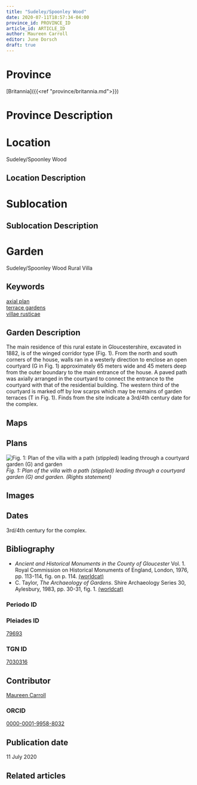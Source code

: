 ```yaml
---
title: "Sudeley/Spoonley Wood"
date: 2020-07-11T18:57:34-04:00
province_id: PROVINCE_ID
article_id: ARTICLE_ID
author: Maureen Carroll
editor: June Dorsch
draft: true
---
```


# Province

[Britannia]({{<ref "province/britannia.md">}})  

# Province Description


# Location

Sudeley/Spoonley Wood

## Location Description

<!-- LEAVE THIS BLANK FOR NOW -->

# Sublocation

<!--
[AREA WITHIN LOCATION, LIKE “PALATINE HILL”](GEOREFERENCE LINK)
A sublocation is any area larger than an individual garden, but located within a location. I would always try to include a link to a controlled vocabulary here if possible. This ID may well be different from the Garden ID, e.g., Pompeii versus a Garden in one of the houses which has its own Pleiades ID.
-->

## Sublocation Description

<!-- DESCRIPTION -->

# Garden

Sudeley/Spoonley Wood Rural Villa

## Keywords

[axial plan](http://vocab.getty.edu/page/aat/300121971)    
[terrace gardens](http://vocab.getty.edu/page/aat/300404778)  
[villae rusticae](http://vocab.getty.edu/page/aat/300005518)            

## Garden Description

The main residence of this rural estate in Gloucestershire, excavated in 1882, is of the winged corridor type (Fig. 1). From the north and south corners of the house, walls ran in a westerly direction to enclose an open courtyard (G in Fig. 1) approximately 65 meters wide and 45 meters deep from the outer boundary to the main entrance of the house. A paved path was axially arranged in the courtyard to connect the entrance to the courtyard with that of the residential building. The western third of the courtyard is marked off by low scarps which may be remains of garden terraces (T in Fig. 1). Finds from the site indicate a 3rd/4th century date for the complex.

## Maps

<!--
![ALT_TEXT](IMG_URL)
*CAPTION*
-->

## Plans

![Fig. 1: Plan of the villa with a path (stippled) leading through a courtyard garden (G) and garden](../../images/Sudeley_Fig_16_or_11.1.jpg)
*Fig. 1: Plan of the villa with a path (stippled) leading through a courtyard garden (G) and garden. (Rights statement)*

## Images

<!--
![ALT_TEXT](IMG_URL)
*CAPTION*
-->

## Dates

3rd/4th century for the complex.

## Bibliography

* *Ancient and Historical Monuments in the County of Gloucester* Vol. 1. Royal Commission on Historical Monuments of England, London, 1976, pp. 113-114, fig. on p. 114. [(worldcat)](http://www.worldcat.org/oclc/929693324)
* C. Taylor, *The Archaeology of Gardens*. Shire Archaeology Series 30, Aylesbury, 1983, pp. 30-31, fig. 1. [(worldcat)](http://www.worldcat.org/oclc/881563275)

### Periodo ID

<!-- [PERIODO_ID](https://pleiades.stoa.org/places/PLEIADES_ID) -->

### Pleiades ID

[79693](https://pleiades.stoa.org/places/79693)

### TGN ID

[7030316](http://vocab.getty.edu/page/tgn/7030316)

## Contributor

[Maureen Carroll](https://www.sheffield.ac.uk/archaeology/our-people/academic-staff/maureen-carroll)

### ORCID

[0000-0001-9958-8032](https://orcid.org/0000-0001-9958-8032)

## Publication date

11 July 2020

## Related articles

<!-- Links to other related articles. Leave blank for now -->
